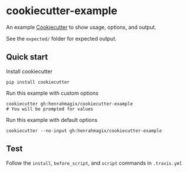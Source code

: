 # cookiecutter-example

An example [Cookiecutter](https://github.com/audreyr/cookiecutter) to show usage, options, and output.

See the `expected/` folder for expected output.

## Quick start

Install cookiecutter
```shell
pip install cookiecutter
```

Run this example with custom options
```shell
cookiecutter gh:henrahmagix/cookiecutter-example
# You will be prompted for values
```

Run this example with default options
```shell
cookiecutter --no-input gh:henrahmagix/cookiecutter-example
```

## Test

Follow the `install`, `before_script`, and `script` commands in `.travis.yml`

